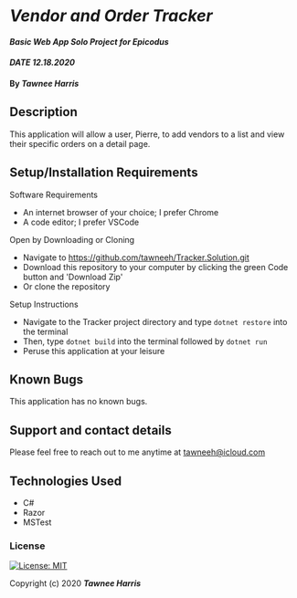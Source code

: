 # _Vendor and Order Tracker_

#### _Basic Web App Solo Project for Epicodus_ 
#### _DATE 12.18.2020_

#### By _**Tawnee Harris**_

## Description

This application will allow a user, Pierre, to add vendors to a list and view their specific orders on a detail page. 

## Setup/Installation Requirements

Software Requirements
* An internet browser of your choice; I prefer Chrome
* A code editor; I prefer VSCode

Open by Downloading or Cloning
* Navigate to <https://github.com/tawneeh/Tracker.Solution.git>
* Download this repository to your computer by clicking the green Code button and 'Download Zip'
* Or clone the repository

Setup Instructions
* Navigate to the Tracker project directory and type `dotnet restore` into the terminal
* Then, type `dotnet build` into the terminal followed by `dotnet run`
* Peruse this application at your leisure 

## Known Bugs

This application has no known bugs. 

## Support and contact details

Please feel free to reach out to me anytime at <tawneeh@icloud.com>

## Technologies Used

* C#
* Razor
* MSTest

### License

[![License: MIT](https://img.shields.io/badge/License-MIT-yellow.svg)](https://opensource.org/licenses/MIT)

Copyright (c) 2020 **_Tawnee Harris_**